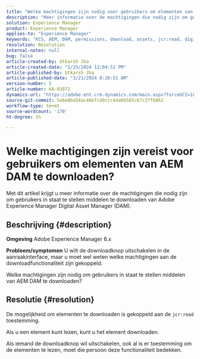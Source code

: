 ```yaml
---
title: "Welke machtigingen zijn nodig voor gebruikers om elementen van AEM DAM te downloaden?"
description: "Meer informatie over de machtigingen die nodig zijn om gebruikers in staat te stellen middelen te downloaden van Adobe Experience Manager DAM."
solution: Experience Manager
product: Experience Manager
applies-to: "Experience Manager"
keywords: "KCS, AEM, DAM, permissions, download, assets, jcr:read, digital asset management system"
resolution: Resolution
internal-notes: null
bug: false
article-created-by: Utkarsh Jha
article-created-date: "1/25/2024 12:04:52 PM"
article-published-by: Utkarsh Jha
article-published-date: "3/21/2024 8:26:51 AM"
version-number: 5
article-number: KA-03972
dynamics-url: "https://adobe-ent.crm.dynamics.com/main.aspx?forceUCI=1&pagetype=entityrecord&etn=knowledgearticle&id=ecedb8ef-79bb-ee11-a569-6045bd0065b6"
source-git-commit: 5e6e8ba54ac46bfcd0ccc4da66565c67c37f6862
workflow-type: tm+mt
source-wordcount: '170'
ht-degree: 1%

---
```


# Welke machtigingen zijn vereist voor gebruikers om elementen van AEM DAM te downloaden?


Met dit artikel krijgt u meer informatie over de machtigingen die nodig zijn om gebruikers in staat te stellen middelen te downloaden van Adobe Experience Manager Digital Asset Manager (DAM).

## Beschrijving {#description}


<b>Omgeving</b>
Adobe Experience Manager 6.x

<b>Probleem/symptomen</b>
U wilt de downloadknop uitschakelen in de aanraakinterface, maar u moet wel weten welke machtigingen aan de downloadfunctionaliteit zijn gekoppeld.

Welke machtigingen zijn nodig om gebruikers in staat te stellen middelen van AEM DAM te downloaden?


## Resolutie {#resolution}


De mogelijkheid om elementen te downloaden is gekoppeld aan de `jcr:read` toestemming.

Als u een element kunt lezen, kunt u het element downloaden.

Als iemand de downloadknop wil uitschakelen, ook al is er toestemming om de elementen te lezen, moet die persoon deze functionaliteit bedekken.
